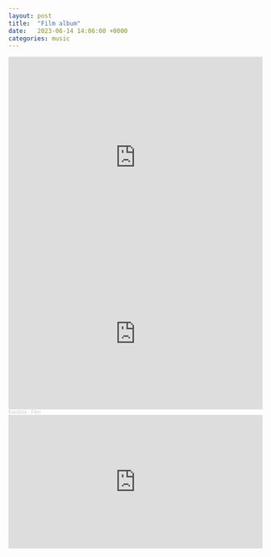 ```yaml
---
layout: post
title:  "Film album"
date:   2023-06-14 14:06:00 +0000
categories: music
---
```


<iframe src="https://audiomack.com/embed/kanilros/album/film" scrolling="no" width="100%" height="400" scrollbars="no" frameborder="0"></iframe>

<iframe width="100%" height="300" scrolling="no" frameborder="no" allow="autoplay" src="https://w.soundcloud.com/player/?url=https%3A//api.soundcloud.com/playlists/1627981054&color=%23ff5500&auto_play=false&hide_related=false&show_comments=true&show_user=true&show_reposts=false&show_teaser=true&visual=true"></iframe><div style="font-size: 10px; color: #cccccc;line-break: anywhere;word-break: normal;overflow: hidden;white-space: nowrap;text-overflow: ellipsis; font-family: Interstate,Lucida Grande,Lucida Sans Unicode,Lucida Sans,Garuda,Verdana,Tahoma,sans-serif;font-weight: 100;"><a href="https://soundcloud.com/kanilros" title="Kanilrós" target="_blank" style="color: #cccccc; text-decoration: none;">Kanilrós</a> · <a href="https://soundcloud.com/kanilros/sets/film" title="Film" target="_blank" style="color: #cccccc; text-decoration: none;">Film</a></div>

<iframe width="100%" height="265" scrolling="no" frameborder="no" src="https://www.reverbnation.com/widget_code/html_widget/artist_8179345?widget_id=55&pwc[included_songs]=1&context_type=page_object&spoid=artist_8179345&pwc[size]=small&pwc[branded]=1" style="width:0px;min-width:100%;max-width:100%;"></iframe>
